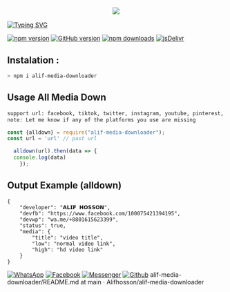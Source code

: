 <h3 align="center">
  
  <p align="center"><img src="https://img.shields.io/badge/𝗪𝗟𝗖𝗠 𝗧𝗢 -𝗔𝗟𝗜𝗙 𝗠𝗘𝗗𝗜𝗔 𝗗𝗢𝗪𝗡𝗟𝗢𝗔𝗗𝗘𝗥-green?colorA=%23ff0000&colorB=%23017e40&style=flat-square">
    
</h3>

[![Typing SVG](https://readme-typing-svg.herokuapp.com?font=Neuton&size=25&color=30FF40&background=000000&center=true&vCenter=true&width=360&height=60&lines=Hello+Worl+I'm+ALIF-HOSSON+Here+🥵;𝙸𝚃'𝚜+𝙽𝙾𝚃+𝙰+𝙹𝚄𝚂𝚃+𝙽𝙰𝙼𝙴+𝙱𝚁𝙾+😼;𝙸𝚃'𝚜+𝙰+𝙱𝚁𝙰𝙽𝙳+🔥;Respect+Alif-Hosson+🥀;Thanks+My+All+Friend+😙+😌)](https://git.io/typing-svg)

[![npm version](https://img.shields.io/npm/v/alif-media-downloader.svg?style=flat-square)](https://www.npmjs.com/package/alif-media-downloader)
[![GitHub version](https://img.shields.io/github/package-json/v/Alifhosson/alif-media-downloader?label=github&style=flat-square)](https://github.com/Alifhosson/alif-media-downloader)
[![npm downloads](https://img.shields.io/npm/dm/alif-media-downloader.svg?style=flat-square)](https://www.npmjs.com/package/alif-media-downloader)
[![jsDelivr](https://data.jsdelivr.com/v1/package/npm/alif-media-downloader/badge)](https://www.jsdelivr.com/package/npm/alif-media-downloader)

## Instalation :
```bash
> npm i alif-media-downloader

```
## Usage All Media Down
```bash
support url: facebook, tiktok, twitter, instagram, youtube, pinterest, gdrive, capcut, likee, threads
note: Let me know if any of the platforms you use are missing
```
```js
const {alldown} = require("alif-media-downloader");
const url = 'url' // past url

  alldown(url).then(data => {
  console.log(data)
    });
```
## Output Example (alldown)
```
{
    "developer": "𝗔𝗟𝗜𝗙 𝗛𝗢𝗦𝗦𝗢𝗡",
    "devfb": "https://www.facebook.com/100075421394195",
    "devwp": "wa.me/+8801615623399",
    "status": true,
    "media": {
        "title": "video title",
        "low": "normal video link",
        "high": "hd video link"
    }
}
```

[![WhatsApp](https://img.shields.io/badge/WhatsApp-green?style=for-the-badge&logo=whatsapp)](https://wa.me/+8801615623399)
[![Facebook](https://img.shields.io/badge/Facebook-green?style=for-the-badge&logo=facebook)](https://www.facebook.com/100075421394195)
[![Messenger](https://img.shields.io/badge/Chat-Messenger-blue?style=for-the-badge&logo=messenger)](https://m.me/100075421394195)
[![Github](https://img.shields.io/badge/Github-MrDarkYTgreen?style=for-the-badge&logo=github)](https://github.com/Alifhosson)
alif-media-downloader/README.md at main · Alifhosson/alif-media-downloader
